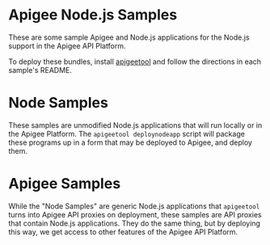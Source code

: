# Apigee Node.js Samples

These are some sample Apigee and Node.js applications for the Node.js support 
in the Apigee API Platform.

To deploy these bundles, install [apigeetool](https://github.com/apigee/api-platform-tools) and follow the directions in each sample's README.

# Node Samples

These samples are unmodified Node.js applications that will run locally or in
the Apigee Platform. The `apigeetool deploynodeapp` script will package these
programs up in a form that may be deployed to Apigee, and deploy them.

# Apigee Samples

While the "Node Samples" are generic Node.js applications that `apigeetool`
turns into Apigee API proxies on deployment, these samples are API proxies that
contain Node.js applications. They do the same thing, but by deploying this
way, we get access to other features of the Apigee API Platform.
